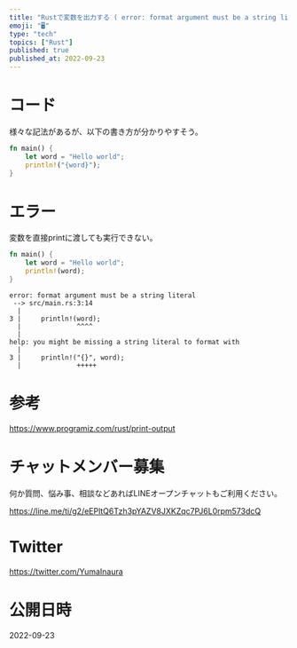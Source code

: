```yaml
---
title: "Rustで変数を出力する ( error: format argument must be a string literal )"
emoji: "🖥"
type: "tech"
topics: ["Rust"]
published: true
published_at: 2022-09-23
---
```



# コード

様々な記法があるが、以下の書き方が分かりやすそう。

```rs
fn main() {
    let word = "Hello world";
    println!("{word}");
}
```


# エラー

変数を直接printに渡しても実行できない。

```rs
fn main() {
    let word = "Hello world";
    println!(word);
}
```

```
error: format argument must be a string literal
 --> src/main.rs:3:14
  |
3 |     println!(word);
  |              ^^^^
  |
help: you might be missing a string literal to format with
  |
3 |     println!("{}", word);
  |              +++++
```

# 参考

https://www.programiz.com/rust/print-output


# チャットメンバー募集


何か質問、悩み事、相談などあればLINEオープンチャットもご利用ください。

https://line.me/ti/g2/eEPltQ6Tzh3pYAZV8JXKZqc7PJ6L0rpm573dcQ


# Twitter

https://twitter.com/YumaInaura


# 公開日時

2022-09-23
